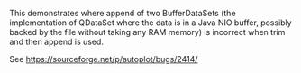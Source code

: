 This demonstrates where append of two BufferDataSets (the implementation of QDataSet
where the data is in a Java NIO buffer, possibly backed by the file without taking
any RAM memory) is incorrect when trim and then append is used.

See https://sourceforge.net/p/autoplot/bugs/2414/
